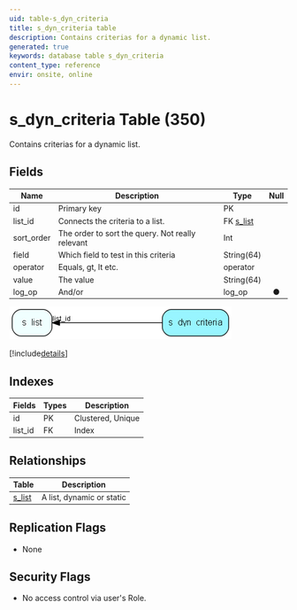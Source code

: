 ```yaml
---
uid: table-s_dyn_criteria
title: s_dyn_criteria table
description: Contains criterias for a dynamic list.
generated: true
keywords: database table s_dyn_criteria
content_type: reference
envir: onsite, online
---
```


# s\_dyn\_criteria Table (350)

Contains criterias for a dynamic list.

## Fields

| Name | Description | Type | Null |
|------|-------------|------|:----:|
|id|Primary key|PK| |
|list\_id|Connects the criteria to a list.|FK [s_list](s-list.md)| |
|sort\_order|The order to sort the query. Not really relevant|Int| |
|field|Which field to test in this criteria|String(64)| |
|operator|Equals, gt, lt etc.|operator| |
|value|The value|String(64)| |
|log\_op|And/or|log_op|&#x25CF;|


![s_dyn_criteria table relationship diagram](./media/s_dyn_criteria.png)

[!include[details](./includes/s-dyn-criteria.md)]

## Indexes

| Fields | Types | Description |
|--------|-------|-------------|
|id |PK |Clustered, Unique |
|list\_id |FK |Index |

## Relationships

| Table|  Description |
|------|-------------|
|[s\_list](s-list.md)  |A list, dynamic or static |


## Replication Flags

* None

## Security Flags

* No access control via user's Role.

